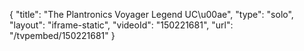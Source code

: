 {
    "title": "The Plantronics Voyager Legend UC\u00ae",
    "type": "solo",
    "layout": "iframe-static",
    "videoId": "150221681",
    "url": "\/tvpembed\/150221681"
}